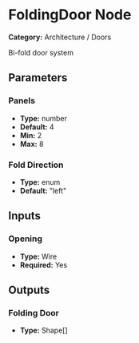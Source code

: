 
# FoldingDoor Node

**Category:** Architecture / Doors

Bi-fold door system

## Parameters


### Panels
- **Type:** number
- **Default:** 4
- **Min:** 2
- **Max:** 8



### Fold Direction
- **Type:** enum
- **Default:** "left"





## Inputs


### Opening
- **Type:** Wire
- **Required:** Yes



## Outputs


### Folding Door
- **Type:** Shape[]




